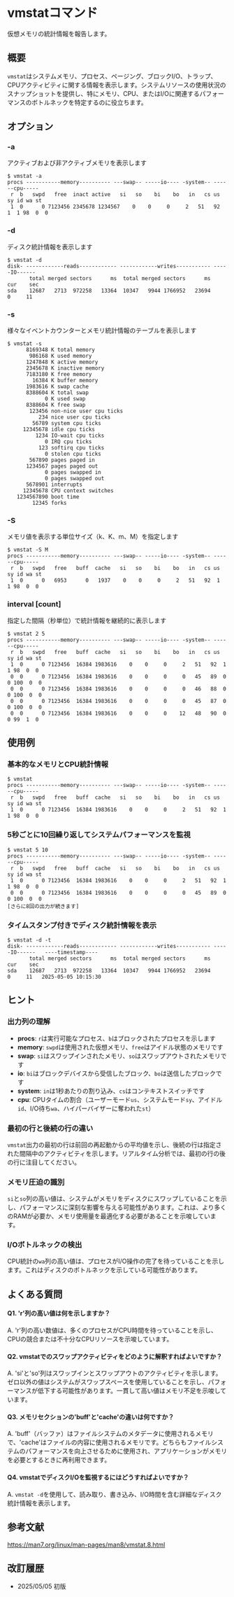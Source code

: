 # vmstatコマンド

仮想メモリの統計情報を報告します。

## 概要

`vmstat`はシステムメモリ、プロセス、ページング、ブロックI/O、トラップ、CPUアクティビティに関する情報を表示します。システムリソースの使用状況のスナップショットを提供し、特にメモリ、CPU、またはI/Oに関連するパフォーマンスのボトルネックを特定するのに役立ちます。

## オプション

### **-a**

アクティブおよび非アクティブメモリを表示します

```console
$ vmstat -a
procs -----------memory---------- ---swap-- -----io---- -system-- ------cpu-----
 r  b   swpd   free  inact active   si   so    bi    bo   in   cs us sy id wa st
 1  0      0 7123456 2345678 1234567    0    0     0     2   51   92  1  1 98  0  0
```

### **-d**

ディスク統計情報を表示します

```console
$ vmstat -d
disk- ------------reads------------ ------------writes----------- -----IO------
       total merged sectors      ms  total merged sectors      ms    cur    sec
sda    12687   2713  972258   13364  10347   9944 1766952   23694      0     11
```

### **-s**

様々なイベントカウンターとメモリ統計情報のテーブルを表示します

```console
$ vmstat -s
      8169348 K total memory
       986168 K used memory
      1247848 K active memory
      2345678 K inactive memory
      7183180 K free memory
        16384 K buffer memory
      1983616 K swap cache
      8388604 K total swap
            0 K used swap
      8388604 K free swap
       123456 non-nice user cpu ticks
          234 nice user cpu ticks
        56789 system cpu ticks
     12345678 idle cpu ticks
         1234 IO-wait cpu ticks
            0 IRQ cpu ticks
          123 softirq cpu ticks
            0 stolen cpu ticks
       567890 pages paged in
      1234567 pages paged out
            0 pages swapped in
            0 pages swapped out
      5678901 interrupts
     12345678 CPU context switches
   1234567890 boot time
        12345 forks
```

### **-S**

メモリ値を表示する単位サイズ（k、K、m、M）を指定します

```console
$ vmstat -S M
procs -----------memory---------- ---swap-- -----io---- -system-- ------cpu-----
 r  b   swpd   free   buff  cache   si   so    bi    bo   in   cs us sy id wa st
 1  0      0   6953      0   1937    0    0     0     2   51   92  1  1 98  0  0
```

### **interval [count]**

指定した間隔（秒単位）で統計情報を継続的に表示します

```console
$ vmstat 2 5
procs -----------memory---------- ---swap-- -----io---- -system-- ------cpu-----
 r  b   swpd   free   buff  cache   si   so    bi    bo   in   cs us sy id wa st
 1  0      0 7123456  16384 1983616    0    0     0     2   51   92  1  1 98  0  0
 0  0      0 7123456  16384 1983616    0    0     0     0   45   89  0  0 100  0  0
 0  0      0 7123456  16384 1983616    0    0     0     0   46   88  0  0 100  0  0
 0  0      0 7123456  16384 1983616    0    0     0     0   45   87  0  0 100  0  0
 0  0      0 7123456  16384 1983616    0    0     0    12   48   90  0  0 99  1  0
```

## 使用例

### 基本的なメモリとCPU統計情報

```console
$ vmstat
procs -----------memory---------- ---swap-- -----io---- -system-- ------cpu-----
 r  b   swpd   free   buff  cache   si   so    bi    bo   in   cs us sy id wa st
 1  0      0 7123456  16384 1983616    0    0     0     2   51   92  1  1 98  0  0
```

### 5秒ごとに10回繰り返してシステムパフォーマンスを監視

```console
$ vmstat 5 10
procs -----------memory---------- ---swap-- -----io---- -system-- ------cpu-----
 r  b   swpd   free   buff  cache   si   so    bi    bo   in   cs us sy id wa st
 1  0      0 7123456  16384 1983616    0    0     0     2   51   92  1  1 98  0  0
 0  0      0 7123456  16384 1983616    0    0     0     0   45   89  0  0 100  0  0
[さらに8回の出力が続きます]
```

### タイムスタンプ付きでディスク統計情報を表示

```console
$ vmstat -d -t
disk- ------------reads------------ ------------writes----------- -----IO------   ----timestamp----
       total merged sectors      ms  total merged sectors      ms    cur    sec
sda    12687   2713  972258   13364  10347   9944 1766952   23694      0     11   2025-05-05 10:15:30
```

## ヒント

### 出力列の理解

- **procs**: `r`は実行可能なプロセス、`b`はブロックされたプロセスを示します
- **memory**: `swpd`は使用された仮想メモリ、`free`はアイドル状態のメモリです
- **swap**: `si`はスワップインされたメモリ、`so`はスワップアウトされたメモリです
- **io**: `bi`はブロックデバイスから受信したブロック、`bo`は送信したブロックです
- **system**: `in`は1秒あたりの割り込み、`cs`はコンテキストスイッチです
- **cpu**: CPUタイムの割合（ユーザーモード`us`、システムモード`sy`、アイドル`id`、I/O待ち`wa`、ハイパーバイザーに奪われた`st`）

### 最初の行と後続の行の違い

`vmstat`出力の最初の行は前回の再起動からの平均値を示し、後続の行は指定された間隔中のアクティビティを示します。リアルタイム分析では、最初の行の後の行に注目してください。

### メモリ圧迫の識別

`si`と`so`列の高い値は、システムがメモリをディスクにスワップしていることを示し、パフォーマンスに深刻な影響を与える可能性があります。これは、より多くのRAMが必要か、メモリ使用量を最適化する必要があることを示唆しています。

### I/Oボトルネックの検出

CPU統計の`wa`列の高い値は、プロセスがI/O操作の完了を待っていることを示します。これはディスクのボトルネックを示している可能性があります。

## よくある質問

#### Q1. 'r'列の高い値は何を示しますか？
A. 'r'列の高い数値は、多くのプロセスがCPU時間を待っていることを示し、CPUの競合または不十分なCPUリソースを示唆しています。

#### Q2. vmstatでのスワップアクティビティをどのように解釈すればよいですか？
A. 'si'と'so'列はスワップインとスワップアウトのアクティビティを示します。ゼロ以外の値はシステムがスワップスペースを使用していることを示し、パフォーマンスが低下する可能性があります。一貫して高い値はメモリ不足を示唆しています。

#### Q3. メモリセクションの'buff'と'cache'の違いは何ですか？
A. 'buff'（バッファ）はファイルシステムのメタデータに使用されるメモリで、'cache'はファイルの内容に使用されるメモリです。どちらもファイルシステムのパフォーマンスを向上させるために使用され、アプリケーションがメモリを必要とするときに再利用できます。

#### Q4. vmstatでディスクI/Oを監視するにはどうすればよいですか？
A. `vmstat -d`を使用して、読み取り、書き込み、I/O時間を含む詳細なディスク統計情報を表示します。

## 参考文献

https://man7.org/linux/man-pages/man8/vmstat.8.html

## 改訂履歴

- 2025/05/05 初版